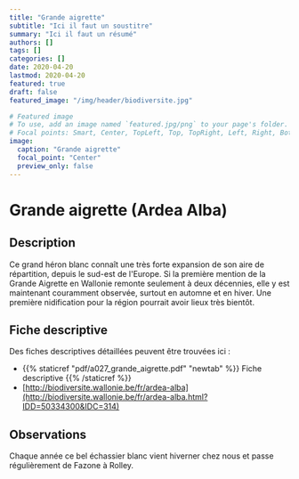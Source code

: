 ```yaml
---
title: "Grande aigrette"
subtitle: "Ici il faut un soustitre"
summary: "Ici il faut un résumé"
authors: []
tags: []
categories: []
date: 2020-04-20
lastmod: 2020-04-20
featured: true
draft: false
featured_image: "/img/header/biodiversite.jpg"

# Featured image
# To use, add an image named `featured.jpg/png` to your page's folder.
# Focal points: Smart, Center, TopLeft, Top, TopRight, Left, Right, BottomLeft, Bottom, BottomRight.
image:
  caption: "Grande aigrette"
  focal_point: "Center"
  preview_only: false
---
```


# Grande aigrette (Ardea Alba)

## Description

Ce grand héron blanc connaît une très forte expansion de son aire de répartition, depuis le sud-est de l'Europe. Si la première mention de la Grande Aigrette en Wallonie remonte seulement à deux décennies, elle y est maintenant couramment observée, surtout en automne et en hiver. Une première nidification pour la région pourrait avoir lieux très bientôt.

## Fiche descriptive

Des fiches descriptives détaillées peuvent être trouvées ici :

* {{% staticref "pdf/a027_grande_aigrette.pdf" "newtab" %}} Fiche descriptive {{% /staticref %}}
* [http://biodiversite.wallonie.be/fr/ardea-alba](http://biodiversite.wallonie.be/fr/ardea-alba.html?IDD=50334300&IDC=314)

## Observations

Chaque année ce bel échassier blanc vient hiverner chez nous et passe régulièrement de Fazone à Rolley.
